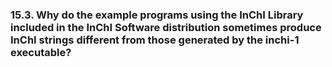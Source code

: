 ### 15.3. Why do the example programs using the InChI Library included in the InChI Software distribution sometimes produce InChI strings different from those generated by the inchi-1 executable?

